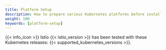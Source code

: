 ```yaml
---
title: Platform Setup
description: How to prepare various Kubernetes platforms before installing Istio.
weight: 100
keywords: [platform-setup]
---
```


{{< info_icon >}} Istio {{< istio_version >}} has been tested with these Kubernetes releases: {{< supported_kubernetes_versions >}}.

